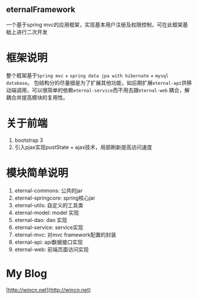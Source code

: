 eternalFramework
----
一个基于spring mvc的应用框架，实现基本用户注册及权限控制，可在此框架基础上进行二次开发

# 框架说明
整个框架基于`Spring mvc` + `spring data jpa with hibernate` + `mysql database`。
包结构分的尽量细是为了扩展其他功能，如后期扩展`eternal-api`供移动端调用，可以很简单的依赖`eternal-service`而不用去跟`eternal-web` 耦合，解耦合并提高模块的复用性。
# 关于前端
1. bootstrap 3
2. 引入pjax实现pustState + ajax技术，局部刷新提高访问速度
# 模块简单说明
1. eternal-commons: 公共的jar
2. eternal-springcore: spring核心jar
3. eternal-utils: 自定义的工具类
4. eternal-model: model 实现
5. eternal-dao: dao 实现
6. eternal-service: service实现
7. eternal-mvc: 对mvc framework配置的封装
8. eternal-api: api数据接口实现
9. eternal-web: 前端页面访问实现

# My Blog
[http://wincn.net](http://wincn.net)